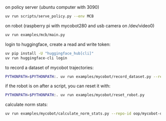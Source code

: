 
on policy server (ubuntu computer with 3090)

```bash
uv run scripts/serve_policy.py --env MCB
```

on robot (raspberry pi with mycobot280 and usb camera on /dev/video0)

```bash
uv run examples/mcb/main.py
```

login to huggingface, create a read and write token:

```bash
uv pip install -U "huggingface_hub[cli]"
uv run huggingface-cli login
```


to record a dataset of mycobot trajectories:

```bash
PYTHONPATH=$PYTHONPATH:. uv run examples/mycobot/record_dataset.py --repo-id hu-po/mycobot-test
```

if the robot is on after a script, you can reset it with:

```bash
PYTHONPATH=$PYTHONPATH:. uv run examples/mycobot/reset_robot.py
```

calculate norm stats:

```bash
uv run examples/mycobot/calculate_norm_stats.py --repo-id oop/mycobot-dataset
```
